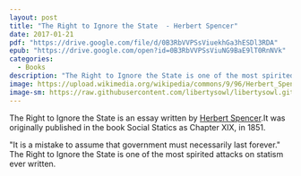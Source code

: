 ```yaml
---
layout: post
title: "The Right to Ignore the State  - Herbert Spencer"
date: 2017-01-21
pdf: "https://drive.google.com/file/d/0B3RbVVPSsViuekhGa3hESDl3RDA"
epub: "https://drive.google.com/open?id=0B3RbVVPSsViuNG9BaE9lT0RnNVk"
categories:
  - Books
description: "The Right to Ignore the State is one of the most spirited attacks on statism ever written."
image: https://upload.wikimedia.org/wikipedia/commons/9/96/Herbert_Spencer.jpg
image-sm: https://raw.githubusercontent.com/libertysowl/libertysowl.github.io/master/images/Spencer_Right_to_Ignore_frontpage.jpg
---
```



<p>The Right to Ignore the State is an essay written by <a href="http://www.iep.utm.edu/spencer/">Herbert Spencer</a>.It was originally published in the book Social Statics as Chapter XIX, in 1851.</p>
<p>"It is a mistake to assume that government must necessarily last forever." The Right to Ignore the State is one of the most spirited attacks on statism ever written.</p>